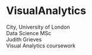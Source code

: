 # VisualAnalytics
City, University of London  
Data Science MSc  
Judith Grieves  
Visual Analytics coursework  
